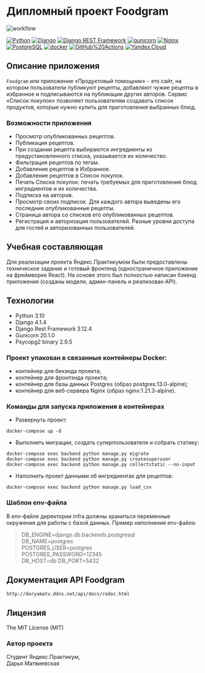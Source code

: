 # Дипломный проект Foodgram

![workflow](https://github.com/DashaMalva/foodgram-project-react/actions/workflows/foodgram_workflow.yml/badge.svg)  
  
[![Python](https://img.shields.io/badge/-Python-464646?style=flat-square&logo=Python)](https://www.python.org/)
[![Django](https://img.shields.io/badge/-Django-464646?style=flat-square&logo=Django)](https://www.djangoproject.com/)
[![Django REST Framework](https://img.shields.io/badge/-Django%20REST%20Framework-464646?style=flat-square&logo=Django%20REST%20Framework)](https://www.django-rest-framework.org/)
[![gunicorn](https://img.shields.io/badge/-gunicorn-464646?style=flat-square&logo=gunicorn)](https://gunicorn.org/)
[![Nginx](https://img.shields.io/badge/-NGINX-464646?style=flat-square&logo=NGINX)](https://nginx.org/ru/)
[![PostgreSQL](https://img.shields.io/badge/-PostgreSQL-464646?style=flat-square&logo=PostgreSQL)](https://www.postgresql.org/)
[![docker](https://img.shields.io/badge/-Docker-464646?style=flat-square&logo=docker)](https://www.docker.com/)
[![GitHub%20Actions](https://img.shields.io/badge/-GitHub%20Actions-464646?style=flat-square&logo=GitHub%20actions)](https://github.com/features/actions)
[![Yandex.Cloud](https://img.shields.io/badge/-Yandex.Cloud-464646?style=flat-square&logo=Yandex.Cloud)](https://cloud.yandex.ru/)


## Описание приложения
```Foodgram``` или приложение «Продуктовый помощник» - это сайт, на котором пользователи публикуют рецепты, добавляют чужие рецепты в избранное и подписываются на публикации других авторов. Сервис «Список покупок» позволяет пользователям создавать список продуктов, которые нужно купить для приготовления выбранных блюд.

### Возможности приложения
- Просмотр опубликованных рецептов.
- Публикация рецептов.
- При создании рецепта выбираются ингредиенты из предустановленного списка, указывается их количество.
- Фильтрация рецептов по тегам.
- Добавление рецептов в Избранное.
- Добавление рецептов в Список покупок.
- Печать Списка покупок: печать требуемых для приготовления блюд ингредиентов и их количества.
- Подписка на авторов.
- Просмотр своих подписок. Для каждого автора выведены его последние опубликованные рецепты.
- Страница автора со списков его опубликованных рецептов.
- Регистрация и авторизация пользователей. Разные уровни доступа для гостей и авторизованных пользователей.


## Учебная составляющая
Для реализации проекта Яндекс.Практикумом были предоставлены техническое задание и готовый фронтенд (одностраничное приложение на фреймворке React). На основе этого был полностью написан бэкенд приложения (созданы модели, админ-панель и реализован API).

## Технологии
* Python 3.10
* Django 4.1.4
* Django Rest Framework 3.12.4
* Gunicorn 20.1.0
* Psycopg2 binary 2.9.5

### Проект упакован в связанные контейнеры Docker:

* контейнер для бекэнда проекта;
* контейнер для фронтэнда проекта;
* контейнер для базы данных Postgres (образ postgres:13.0-alpine);
* контейнер для веб-сервера Nginx (образ nginx:1.21.3-alpine).


### Команды для запуска приложения в контейнерах
- Развернуть проект:
```
docker-compose up -d
```
- Выполнить миграции, создать суперпользователя и собрать статику:
```
docker-compose exec backend python manage.py migrate
docker-compose exec backend python manage.py createsuperuser
docker-compose exec backend python manage.py collectstatic --no-input
```
- Наполнить проект данными об ингредиентах для рецептов:
```
docker-compose exec backend python manage.py load_csv
```

### Шаблон env-файла
В env-файле директории infra должны храниться переменные окружения для работы с базой данных.
Пример наполнения env-файла:
> DB_ENGINE=django.db.backends.postgresql<br>
> DB_NAME=postgres<br>
> POSTGRES_USER=postgres<br>
> POSTGRES_PASSWORD=12345<br>
> DB_HOST=db
> DB_PORT=5432


## Документация API Foodgram
```http://daryamatv.ddns.net/api/docs/redoc.html```


## Лицензия
The MIT License (MIT)

### Автор проекта
Студент Яндекс.Практикум,<br>
Дарья Матвиевская
